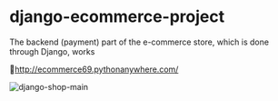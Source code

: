 # django-ecommerce-project

The backend (payment) part of the e-commerce store, which is done through Django, works 

🔗http://ecommerce69.pythonanywhere.com/


![django-shop-main](https://user-images.githubusercontent.com/83788662/142291325-c83113c5-0033-4b59-a193-74e848d94b5d.jpg)

